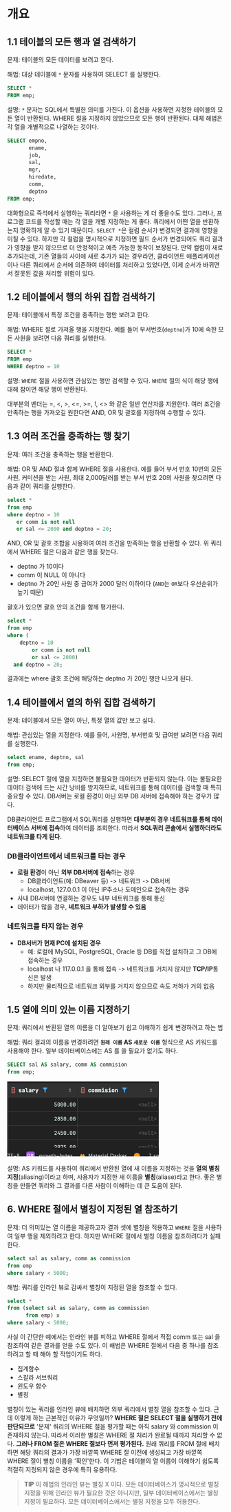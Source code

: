 <!-- Date: 2025-01-03 -->
<!-- Update Date: 2025-01-03 -->
<!-- File ID: 98c2e810-ddc3-4623-afc0-23d424f65ab0 -->
<!-- Author: Seoyeon Jang -->

# 개요

## 1.1 테이블의 모든 행과 열 검색하기

문제: 테이블의 모든 데이터를 보려고 한다.

해법: 대상 테이블에 `*` 문자를 사용하여 SELECT 를 실행한다.

```sql
SELECT *
FROM emp;
```

설명: `*` 문자는 SQL에서 특별한 의미를 가진다. 이 옵션을 사용하면 지정한 테이블의 모든 열이 반환된다.
WHERE 절을 지정하지 않았으므로 모든 행이 반환된다. 대체 해법은 각 열을 개별적으로 나열하는 것이다.

```sql
SELECT empno,
       ename,
       job,
       sal,
       mgr,
       hiredate,
       comm,
       deptno
FROM emp;
```

대화형으로 즉석에서 실행하는 쿼리라면 `*` 을 사용하는 게 더 좋을수도 있다.
그러나, 프로그램 코드를 작성할 때는 각 열을 개별 지정하는 게 좋다.
쿼리에서 어떤 열을 반환하는지 명확하게 알 수 있기 때문이다.
`SELECT *`은 컬럼 순서가 변경되면 결과에 영향을 미칠 수 있다.
하지만 각 컬럼을 명시적으로 지정하면 필드 순서가 변경되어도 쿼리 결과가 영향을 받지 않으므로 더 안정적이고
예측 가능한 동작이 보장된다.
만약 컬럼이 새로 추가되는데, 기존 열들의 사이에 새로 추가가 되는 경우라면,
클라이언트 애플리케이션이나 다른 쿼리에서 순서에 의존하여 데이터를 처리하고 있었다면, 이제 순서가 바뀌면서
잘못된 값을 처리할 위험이 있다.

## 1.2 테이블에서 행의 하위 집합 검색하기

문제: 테이블에서 특정 조건을 충족하는 행만 보려고 한다.

해법: WHERE 절로 가져올 행을 지정한다. 예를 들어 부서번호(`deptno`)가 10에 속한 모든 사원을 보려면
다음 쿼리를 실행한다.

```sql
SELECT *
FROM emp
WHERE deptno = 10
```

설명: `WHERE` 절을 사용하면 관심있는 행만 검색할 수 있다.
`WHERE` 절의 식이 해당 행에 대해 참이면 해당 행이 반환된다.

대부분의 벤더는 =, <, >, <=, >=, !, <> 와 같은 일반 연산자를 지원한다.
여러 조건을 만족하는 행을 가져오길 원한다면 AND, OR 및 괄호를 지정하여 수행할 수 있다.

## 1.3 여러 조건을 충족하는 행 찾기

문제: 여러 조건을 충족하는 행을 반환한다.

해법: OR 및 AND 절과 함께 WHERE 절을 사용한다.
예를 들어 부서 번호 10번의 모든 사원, 커미션을 받는 사원, 최대 2,000달러를 받는 부서 번호 20의 사원을 찾으려면
다음과 같이 쿼리를 실행한다.

```sql
select *
from emp
where deptno = 10
   or comm is not null
   or sal <= 2000 and deptno = 20;
```

AND, OR 및 괄호 조합을 사용하여 여러 조건을 만족하는 행을 반환할 수 있다.
위 쿼리에서 WHERE 절은 다음과 같은 행을 찾는다.

- deptno 가 10이다
- comm 이 NULL 이 아니다
- deptno 가 20인 사원 중 급여가 2000 달러 이하이다 (`AND`는 `OR`보다 우선순위가 높기 때문)

괄호가 있으면 괄호 안의 조건을 함께 평가한다.

```sql
select *
from emp
where (
    deptno = 10
        or comm is not null
        or sal <= 2000)
  and deptno = 20;
```

결과에는 where 괄호 조건에 해당하는 deptno 가 20인 행만 나오게 된다.

## 1.4 테이블에서 열의 하위 집합 검색하기

문제: 테이블에서 모든 열이 아닌, 특정 열의 값만 보고 싶다.

해법: 관심있는 열을 지정한다. 예를 들어, 사원명, 부서번호 및 급여만 보려면 다음 쿼리를 실행한다.

```sql
select ename, deptno, sal
from emp;
```

설명: SELECT 절에 열을 지정하면 불필요한 데이터가 반환되지 않는다. 이는 불필요한 데이터 검색에 드는 시간 낭비를 방지하므로,
네트워크를 통해 데이터를 검색할 때 특히 중요할 수 있다.
DB서버는 로컬 환경이 아닌 외부 DB 서버에 접속해야 하는 경우가 많다.

DB클라이언트 프로그램에서 SQL쿼리를 실행하면 **대부분의 경우 네트워크를 통해 데이터베이스 서버에 접속**하여 데이터를 조회한다.
따라서 **SQL쿼리 콘솔에서 실행하더라도 네트워크를 타게 된다.**

### DB클라이언트에서 네트워크를 타는 경우

- **로컬 환경**이 아닌 **외부 DB서버에 접속**하는 경우
    - DB클라이언트(예: DBeaver 등) -> 네트워크 -> DB서버
    - localhost, 127.0.0.1 이 아닌 IP주소나 도메인으로 접속하는 경우
- 사내 DB서버에 연결하는 경우도 내부 네트워크를 통해 통신
- 데이터가 많을 경우, **네트워크 부하가 발생할 수 있음**

### 네트워크를 타지 않는 경우

- **DB서버가 현재 PC에 설치된 경우**
    - 예: 로컬에 MySQL, PostgreSQL, Oracle 등 DB를 직접 설치하고 그 DB에 접속하는 경우
    - localhost 나 117.0.0.1 을 통해 접속 -> 네트워크를 거치지 않지만 **TCP/IP**통신은 발생
    - 하지만 물리적으로 네트워크 외부를 거치지 않으므로 속도 저하가 거의 없음

## 1.5 열에 의미 있는 이름 지정하기

문제: 쿼리에서 반환된 열의 이름을 더 알아보기 쉽고 이해하기 쉽게 변경하려고 하는 법

해법: 쿼리 결과의 이름을 변경하려면 **`원래 이름` AS `새로운 이름`** 형식으로 AS 키워드를 사용해야 한다.
일부 데이터베이스에는 AS 를 쓸 필요가 없기도 하다.

```sql
SELECT sal AS salary, comm AS commision
from emp;
```

![](.ch1_레코드_검색_images/17babf7d.png)

설명: AS 키워드를 사용하여 쿼리에서 반환된 열에 새 이름을 지정하는 것을 **열의 별칭 지정**(aliasing)이라고 하며,
사용자가 지정한 새 이름을 **별칭**(aliase)라고 한다.
좋은 별칭을 만들면 쿼리와 그 결과를 다른 사람이 이해하는 데 큰 도움이 된다.

## 6. WHERE 절에서 별칭이 지정된 열 참조하기

문제: 더 의미있는 열 이름을 제공하고자 결과 셋에 별칭을 적용하고 `WHERE` 절을 사용하여 일부 행을 제외하려고 한다.
하지만 WHERE 절에서 별칭 이름을 참조하려다가 실패한다.

```sql
select sal as salary, comm as commission
from emp
where salary < 5000;
```

해법: 쿼리를 인라인 뷰로 감싸서 별칭이 지정된 열을 참조할 수 있다.

```sql
select *
from (select sal as salary, comm as commission
      from emp) x
where salary < 5000;
```

사실 이 간단한 예에서는 인라인 뷰를 피하고 WHERE 절에서 직접 comm 또는 sal 을 참조하여 같은 결과를 얻을 수도 있다.
이 해법은 WHERE 절에서 다음 중 하나를 참조하려고 할 때 해야 할 작업이기도 하다.

- 집계함수
- 스칼라 서브쿼리
- 윈도우 함수
- 별칭

별칭이 있는 쿼리를 인라인 뷰에 배치하면 외부 쿼리에서 별칭 열을 참조할 수 있다.
근데 이렇게 하는 근본적인 이유가 무엇일까?
**WHERE 절은 SELECT 절을 실행하기 전에 판단되므로** '문제' 쿼리의 WHERE 절을 평가할 때는 아직 salary 와 commission 이 존재하지 않는다.
따라서 이러한 별칭은 WHERE 절 처리가 완료될 때까지 처리할 수 없다.
**그러나 FROM 절은 WHERE 절보다 먼저 평가된다.**
원래 쿼리를 FROM 절에 배치하면 해당 쿼리의 결과가 가장 바깥쪽 WHERE 절 이전에 생성되고 가장 바깥쪽 WHERE 절이 별칭 이름을 '확인'한다.
이 기법은 테이블의 열 이름이 이해하기 쉽도록 적절히 지정되지 않은 경우에 특히 유용하다.

> **TIP**
> 이 해법의 인라인 뷰는 별칭 X 이다. 모든 데이터베이스가 명시적으로 별칭 지정을 위해 인라인 뷰가
> 필요한 것은 아니지만, 일부 데이터베이스에서는 별칭 지정이 필요하다. 모든 데이터베이스에서는 별칭 지정을
> 모두 허용한다.






